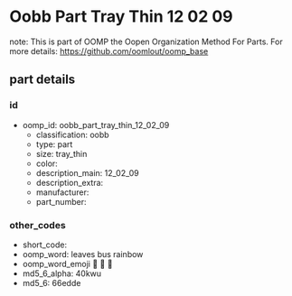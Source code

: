 # Oobb Part Tray Thin 12 02 09  

note: This is part of OOMP the Oopen Organization Method For Parts. For more details: https://github.com/oomlout/oomp_base

##  part details





### id
* oomp_id: oobb_part_tray_thin_12_02_09
  * classification: oobb
  * type: part
  * size: tray_thin
  * color: 
  * description_main: 12_02_09
  * description_extra: 
  * manufacturer: 
  * part_number: 

### other_codes
* short_code: 
* oomp_word: leaves bus rainbow
* oomp_word_emoji :leaves: :bus: :rainbow:
* md5_6_alpha: 40kwu
* md5_6: 66edde